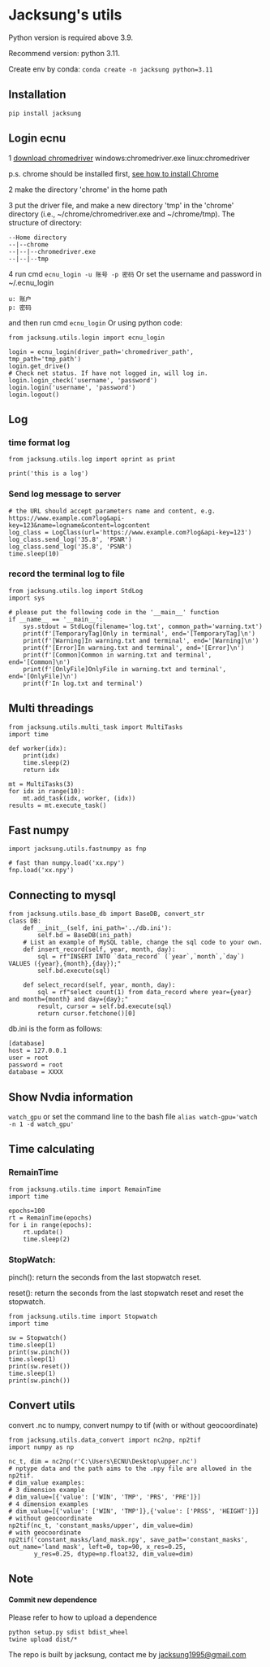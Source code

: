 # Jacksung's utils
Python version is required above 3.9.

Recommend version: python 3.11.

Create env by conda: 
```conda create -n jacksung python=3.11```

## Installation
```pip install jacksung```
## Login ecnu
1 [download chromedriver](https://googlechromelabs.github.io/chrome-for-testing/)
    windows:chromedriver.exe
    linux:chromedriver

p.s. chrome should be installed first, 
[see how to install Chrome](https://www.google.com/chrome/)

2 make the directory 'chrome' in the home path

3 put the driver file, and make a new directory 'tmp' in the 'chrome' directory (i.e., ~/chrome/chromedriver.exe and ~/chrome/tmp). The structure of directory:
```
--Home directory
--|--chrome
--|--|--chromedriver.exe
--|--|--tmp
```

4 run cmd
```ecnu_login -u 账号 -p 密码```
Or
set the username and password in ~/.ecnu_login
```
u: 账户
p: 密码
```
and then run cmd ```ecnu_login```
Or using python code:
```
from jacksung.utils.login import ecnu_login

login = ecnu_login(driver_path='chromedriver_path', tmp_path='tmp_path')
login.get_drive()
# Check net status. If have not logged in, will log in.
login.login_check('username', 'password')
login.login('username', 'password')
login.logout()
```

## Log
### time format log
```
from jacksung.utils.log import oprint as print

print('this is a log')
```
### Send log message to server
```
# the URL should accept parameters name and content, e.g. https://www.example.com?log&api-key=123&name=logname&content=logcontent
log_class = LogClass(url='https://www.example.com?log&api-key=123')
log_class.send_log('35.8', 'PSNR')
log_class.send_log('35.8', 'PSNR')
time.sleep(10)
```
### record the terminal log to file

```
from jacksung.utils.log import StdLog
import sys

# please put the following code in the '__main__' function
if __name__ == '__main__':
    sys.stdout = StdLog(filename='log.txt', common_path='warning.txt')
    print(f'[TemporaryTag]Only in terminal', end='[TemporaryTag]\n')
    print(f'[Warning]In warning.txt and terminal', end='[Warning]\n')
    print(f'[Error]In warning.txt and terminal', end='[Error]\n')
    print(f'[Common]Common in warning.txt and terminal', end='[Common]\n')
    print(f'[OnlyFile]OnlyFile in warning.txt and terminal', end='[OnlyFile]\n')
    print(f'In log.txt and terminal')
```
## Multi threadings
```
from jacksung.utils.multi_task import MultiTasks
import time

def worker(idx):
    print(idx)
    time.sleep(2)
    return idx

mt = MultiTasks(3)
for idx in range(10):
    mt.add_task(idx, worker, (idx))
results = mt.execute_task()
```
## Fast numpy
```
import jacksung.utils.fastnumpy as fnp

# fast than numpy.load('xx.npy')
fnp.load('xx.npy')
```

## Connecting to mysql
```
from jacksung.utils.base_db import BaseDB, convert_str
class DB:
    def __init__(self, ini_path='../db.ini'):
        self.bd = BaseDB(ini_path)
    # List an example of MySQL table, change the sql code to your own. 
    def insert_record(self, year, month, day):
        sql = rf"INSERT INTO `data_record` (`year`,`month`,`day`) VALUES ({year},{month},{day});"
        self.bd.execute(sql)

    def select_record(self, year, month, day):
        sql = rf"select count(1) from data_record where year={year} and month={month} and day={day};"
        result, cursor = self.bd.execute(sql)
        return cursor.fetchone()[0]
```
db.ini is the form  as follows:
```
[database]
host = 127.0.0.1
user = root
password = root
database = XXXX
```
## Show Nvdia information
```watch_gpu```
or set the command line to the bash file
```alias watch-gpu='watch -n 1 -d watch_gpu'```

## Time calculating
### RemainTime
```
from jacksung.utils.time import RemainTime
import time

epochs=100
rt = RemainTime(epochs)
for i in range(epochs):
    rt.update()
    time.sleep(2)
```
### StopWatch:
pinch(): return the seconds from the last stopwatch reset.

reset(): return the seconds from the last stopwatch reset and reset the stopwatch.
```
from jacksung.utils.time import Stopwatch
import time

sw = Stopwatch()
time.sleep(1)
print(sw.pinch())
time.sleep(1)
print(sw.reset())
time.sleep(1)
print(sw.pinch())
```


## Convert utils
convert .nc to numpy, convert numpy to tif (with or without geocoordinate)

```
from jacksung.utils.data_convert import nc2np, np2tif
import numpy as np
    
nc_t, dim = nc2np(r'C:\Users\ECNU\Desktop\upper.nc')
# nptype data and the path aims to the .npy file are allowed in the np2tif.
# dim_value examples:
# 3 dimension example
# dim_value=[{'value': ['WIN', 'TMP', 'PRS', 'PRE']}]
# 4 dimension examples
# dim_value=[{'value': ['WIN', 'TMP']},{'value': ['PRSS', 'HEIGHT']}]
# without geocoordinate
np2tif(nc_t, 'constant_masks/upper', dim_value=dim)
# with geocoordinate
np2tif('constant_masks/land_mask.npy', save_path='constant_masks', out_name='land_mask', left=0, top=90, x_res=0.25,
       y_res=0.25, dtype=np.float32, dim_value=dim)
```

## Note
#### Commit new dependence
Please refer to how to upload a dependence
```
python setup.py sdist bdist_wheel
twine upload dist/*
```
The repo is built by jacksung, contact me by jacksung1995@gmail.com
